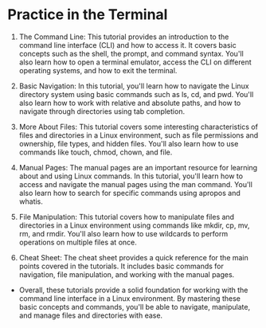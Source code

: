 # Practice in the Terminal

1. The Command Line:
This tutorial provides an introduction to the command line interface (CLI) and how to access it. It covers basic concepts such as the shell, the prompt, and command syntax. You'll also learn how to open a terminal emulator, access the CLI on different operating systems, and how to exit the terminal.

2. Basic Navigation:
In this tutorial, you'll learn how to navigate the Linux directory system using basic commands such as ls, cd, and pwd. You'll also learn how to work with relative and absolute paths, and how to navigate through directories using tab completion.

3. More About Files:
This tutorial covers some interesting characteristics of files and directories in a Linux environment, such as file permissions and ownership, file types, and hidden files. You'll also learn how to use commands like touch, chmod, chown, and file.

4. Manual Pages:
The manual pages are an important resource for learning about and using Linux commands. In this tutorial, you'll learn how to access and navigate the manual pages using the man command. You'll also learn how to search for specific commands using apropos and whatis.

5. File Manipulation:
This tutorial covers how to manipulate files and directories in a Linux environment using commands like mkdir, cp, mv, rm, and rmdir. You'll also learn how to use wildcards to perform operations on multiple files at once.

6. Cheat Sheet:
The cheat sheet provides a quick reference for the main points covered in the tutorials. It includes basic commands for navigation, file manipulation, and working with the manual pages.

- Overall, these tutorials provide a solid foundation for working with the command line interface in a Linux environment. By mastering these basic concepts and commands, you'll be able to navigate, manipulate, and manage files and directories with ease.